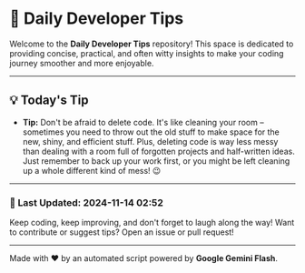 
# 🌟 Daily Developer Tips

Welcome to the **Daily Developer Tips** repository! This space is dedicated to providing concise, practical, and often witty insights to make your coding journey smoother and more enjoyable.

---

## 💡 Today's Tip

- **Tip:**  Don't be afraid to delete code.  It's like cleaning your room – sometimes you need to throw out the old stuff to make space for the new, shiny, and efficient stuff.  Plus, deleting code is way less messy than dealing with a room full of forgotten projects and half-written ideas.  Just remember to back up your work first, or you might be left cleaning up a whole different kind of mess! 😉

---

### 📅 Last Updated: 2024-11-14 02:52

Keep coding, keep improving, and don't forget to laugh along the way! Want to contribute or suggest tips? Open an issue or pull request!

---

Made with ❤️ by an automated script powered by **Google Gemini Flash**.
